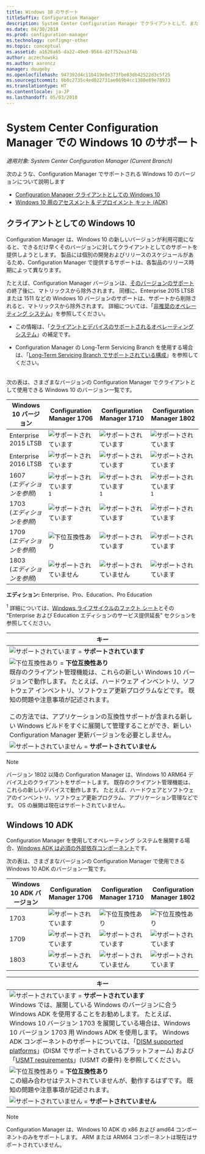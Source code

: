 ```yaml
---
title: Windows 10 のサポート
titleSuffix: Configuration Manager
description: System Center Configuration Manager でクライアントとして、または OSD 用にサポートされている Windows 10 のバージョンについて説明します
ms.date: 04/30/2018
ms.prod: configuration-manager
ms.technology: configmgr-other
ms.topic: conceptual
ms.assetid: a1626a65-da22-49e0-9564-d2f752ea3f4b
author: aczechowski
ms.author: aaroncz
manager: dougeby
ms.openlocfilehash: 947392d4c11b419e0e373fbe83db42522d3c5f25
ms.sourcegitcommit: 0b0c2735c4ed822731ae069b4cc1380e89e78933
ms.translationtype: HT
ms.contentlocale: ja-JP
ms.lasthandoff: 05/03/2018
---
```

# <a name="support-for-windows-10-in-system-center-configuration-manager"></a>System Center Configuration Manager での Windows 10 のサポート  

*適用対象: System Center Configuration Manager (Current Branch)*


次のような、Configuration Manager でサポートされる Windows 10 のバージョンについて説明します
 -  [Configuration Manager クライアントとしての Windows 10](#windows-10-as-a-client)
 -  [Windows 10 用のアセスメント & デプロイメント キット (ADK)](#windows-10-adk)



## <a name="windows-10-as-a-client"></a>クライアントとしての Windows 10
Configuration Manager は、Windows 10 の新しいバージョンが利用可能になると、できるだけ早くそのバージョンに対してクライアントとしてのサポートを提供しようとします。 製品には個別の開発およびリリースのスケジュールがあるため、Configuration Manager で提供するサポートは、各製品のリリース時期によって異なります。

たとえば、Configuration Manager バージョンは、[そのバージョンのサポート](/sccm/core/servers/manage/current-branch-versions-supported)の終了後に、マトリックスから除外されます。 同様に、Enterprise 2015 LTSB または 1511 などの Windows 10 バージョンのサポートは、サポートから削除されると、マトリックスから除外されます。 詳細については、「[非推奨のオペレーティング システム](/sccm/core/plan-design/changes/deprecated/removed-and-deprecated-client#deprecated-client-operating-systems)」を参照してください。

-   この情報は、「[クライアントとデバイスのサポートされるオペレーティング システム](/sccm/core/plan-design/configs/supported-operating-systems-for-clients-and-devices)」の補足です。  

-   Configuration Manager の Long-Term Servicing Branch を使用する場合は、「[Long-Term Servicing Branch でサポートされている構成](/sccm/core/understand/supported-configurations-for-ltsb)」を参照してください。  

<br/>
次の表は、さまざまなバージョンの Configuration Manager でクライアントとして使用できる Windows 10 のバージョン一覧です。

| Windows 10 バージョン | Configuration Manager 1706 | Configuration Manager 1710 | Configuration Manager 1802 |
|---------------------|-----|-----|-----|
| Enterprise 2015 LTSB            <!--10/14/2025-->   | ![サポートされています](media/green_check.png) | ![サポートされています](media/green_check.png) | ![サポートされています](media/green_check.png) |
| Enterprise 2016 LTSB            <!--10/13/2026-->   | ![サポートされています](media/green_check.png) | ![サポートされています](media/green_check.png) | ![サポートされています](media/green_check.png) |
| 1607   <br />(*エディションを参照*)   <!--04+6/10/2018-->   | ![サポートされています](media/green_check.png) <sup>1</sup> | ![サポートされています](media/green_check.png) <sup>1</sup> | ![サポートされています](media/green_check.png) <sup>1</sup> |
| 1703   <br />(*エディションを参照*)   <!--10+6/09/2018-->   | ![サポートされています](media/green_check.png) | ![サポートされています](media/green_check.png) | ![サポートされています](media/green_check.png) |
| 1709   <br />(*エディションを参照*)   <!--04+6/09/2019-->   | ![下位互換性あり](media/blue_compat.png) | ![サポートされています](media/green_check.png) | ![サポートされています](media/green_check.png) |
| 1803   <br />(*エディションを参照*)   <!--11/12/2019-->   | ![サポートされていません](media/Red_X.png) | ![サポートされていません](media/Red_X.png) | ![サポートされています](media/green_check.png) |

<!-- lifecycle reference: https://support.microsoft.com/help/13853/windows-lifecycle-fact-sheet -->

**エディション:** Enterprise、Pro、Education、Pro Education   

<sup>1</sup> 詳細については、[Windows ライフサイクルのファクト シート](https://support.microsoft.com/help/13853/windows-lifecycle-fact-sheet)とその "Enterprise および Education エディションのサービス提供延長" セクションを参照してください。

| キー |
|--|
| ![サポートされています](media/green_check.png) = **サポートされています**  |
| ![下位互換性あり](media/blue_compat.png)  = **下位互換性あり** <br/> 既存のクライアント管理機能は、これらの新しい Windows 10 バージョンで動作します。 たとえば、ハードウェア インベントリ、ソフトウェア インベントリ、ソフトウェア更新プログラムなどです。 既知の問題や注意事項が記述されます。 <br><br>この方法では、アプリケーションの互換性サポートが含まれる新しい Windows ビルドをすぐに展開して管理することができ、新しい Configuration Manager 更新バージョンを必要としません。 |
| ![サポートされていません](media/Red_X.png) = **サポートされていません** |

 > [!NOTE]  
 > バージョン 1802 以降の Configuration Manager は、Windows 10 ARM64 デバイス上のクライアントをサポートします。 既存のクライアント管理機能は、これらの新しいデバイスで動作します。 たとえば、ハードウェアとソフトウェアのインベントリ、ソフトウェア更新プログラム、アプリケーション管理などです。 OS の展開は現在はサポートされていません。 <!-- 1353704 --> 



## <a name="windows-10-adk"></a>Windows 10 ADK
Configuration Manager を使用してオペレーティング システムを展開する場合、[Windows ADK は必須の外部依存コンポーネント](/sccm/osd/plan-design/infrastructure-requirements-for-operating-system-deployment)です。

次の表は、さまざまなバージョンの Configuration Manager で使用できる Windows 10 ADK のバージョン一覧です。

| Windows 10 ADK バージョン  | Configuration Manager 1706 | Configuration Manager 1710 | Configuration Manager 1802   |
|--------------------|-----|-----|-----|
| 1703  | ![サポートされています](media/green_check.png) | ![下位互換性あり](media/blue_compat.png) | ![下位互換性あり](media/blue_compat.png) |
| 1709  | ![サポートされています](media/green_check.png) | ![サポートされています](media/green_check.png) | ![サポートされています](media/green_check.png) |
| 1803  | ![サポートされていません](media/Red_X.png)   | ![サポートされていません](media/Red_X.png) | ![サポートされています](media/green_check.png) |

|キー|
|--|
| ![サポートされています](media/green_check.png) = **サポートされています** <br/> Windows では、展開している Windows のバージョンに合う Windows ADK を使用することをお勧めします。 たとえば、Windows 10 バージョン 1703 を展開している場合は、Windows 10 バージョン 1703 用 Windows ADK を使用します。 Windows ADK コンポーネントのサポートについては、「[DISM supported platforms](https://docs.microsoft.com/windows-hardware/manufacture/desktop/dism-supported-platforms)」(DISM でサポートされているプラットフォーム) および「[USMT requirements](https://docs.microsoft.com/windows/deployment/usmt/usmt-requirements#bkmk-1)」(USMT の要件) を参照してください。 |
| ![下位互換性あり](media/blue_compat.png)  = **下位互換性あり** <br/> この組み合わせはテストされていませんが、動作するはずです。 既知の問題や注意事項が記述されます。 |
| ![サポートされていません](media/Red_X.png) = **サポートされていません** |

 > [!Note]  
 > Configuration Manager は、Windows 10 ADK の x86 および amd64 コンポーネントのみをサポートします。 ARM または ARM64 コンポーネントは現在はサポートされていません。 